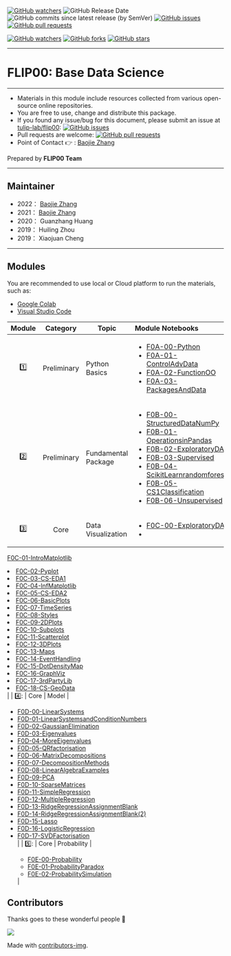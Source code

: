 [![GitHub watchers](https://img.shields.io/badge/tulip--lab-flip00-brightgreen?style=plastic)](https://github.com/tulip-lab/)
![GitHub Release Date](https://img.shields.io/github/release-date/tulip-lab/flip00)
![GitHub commits since latest release (by SemVer)](https://img.shields.io/github/commits-since/tulip-lab/flip00/latest)
[![GitHub issues](https://img.shields.io/github/issues/tulip-lab/sit742)](https://github.com/tulip-lab/flip00/issues)
[![GitHub pull requests](https://img.shields.io/github/issues-pr/tulip-lab/sit742)](https://github.com/tulip-lab/flip00/pulls) 


[![GitHub watchers](https://img.shields.io/github/watchers/tulip-lab/flip00.svg?style=social&label=Watch)](https://GitHub.com/tulip-lab/flip00/watchers/)
[![GitHub forks](https://img.shields.io/github/forks/tulip-lab/flip00.svg?style=social&label=Fork)](https://GitHub.com/tulip-lab/flip00/network/)
[![GitHub stars](https://img.shields.io/github/stars/tulip-lab/flip00.svg?style=social&label=Star)](https://GitHub.com/tulip-lab/flip00/stargazers/)


---

# FLIP00: Base Data Science

<!-- ![Cloud-First](Jupyter/image/CloudFirst.png)
 -->
---

- Materials in this module include resources collected from various open-source online repositories.
- You are free to use, change and distribute this package.
- If you found any issue/bug for this document, please submit an issue at [tulip-lab/flip00](https://github.com/tulip-lab/flip00/issues): [![GitHub issues](https://img.shields.io/github/issues/tulip-lab/flip00)](https://github.com/tulip-lab/flip00/issues)
- Pull requests are welcome: [![GitHub pull requests](https://img.shields.io/github/issues-pr/tulip-lab/flip00)](https://github.com/tulip-lab/flip00/pulls) 
- Point of Contact :point_right: : [Baojie Zhang](https://github.com/zhangdabao361)

Prepared by **FLIP00 Team** 


---

## Maintainer
* 2022： [Baojie Zhang](https://github.com/zhangdabao361)
* 2021： [Baojie Zhang](https://github.com/zhangdabao361)
* 2020： Guanzhang Huang
* 2019： Huiling Zhou
* 2019： Xiaojuan Cheng

---
## Modules

You are recommended to use local or Cloud platform to run the materials, such as:

- [Google Colab](http://colab.research.google.com)
- [Visual Studio Code](https://code.visualstudio.com/)


| Module  |  Category  | Topic |  Module Notebooks |
| :----: |  :---: | -------| :----- | 
| :one: | Preliminary | Python Basics |  <ul><li>[F0A-00-Python](F0A-00-Python.ipynb)</li><li>[F0A-01-ControlAdvData](F0A-01-ControlAdvData.ipynb)</li><li>[F0A-02-FunctionOO](F0A-02-FunctionOO.ipynb)</li><li>[F0A-03-PackagesAndData](F0A-03-PackagesAndData.ipynb)</li></ul>  |
| :two: | Preliminary | Fundamental Package |   <ul><li>[F0B-00-StructuredDataNumPy](F0B-00-StructuredDataNumPy.ipynb)</li><li>[F0B-01-OperationsinPandas](F0B-01-OperationsinPandas.ipynb)</li><li>[F0B-02-ExploratoryDA](F0B-02-ExploratoryDA.ipynb)</li><li>[F0B-03-Supervised](F0B-03-Supervised.ipynb)</li><li>[F0B-04-ScikitLearnrandomforest](F0B-04-ScikitLearnrandomforest.ipynb)</li><li>[F0B-05-CS1Classification](F0B-05-CS1Classification.ipynb)</li><li>[F0B-06-Unsupervised](F0B-06-Unsupervised.ipynb)</li> |
| :three: | Core | Data Visualization |  <ul><li>[F0C-00-ExploratoryDA](F0C-00-ExploratoryDA.ipynb)</li><li>
[F0C-01-IntroMatplotlib](F0C-01-IntroMatplotlib.ipynb)</li><li>[F0C-02-Pyplot](F0C-02-Pyplot.ipynb)</li><li>[F0C-03-CS-EDA1](F0C-03-CS-EDA1.ipynb)</li><li>[F0C-04-InfMatplotlib](F0C-04-InfMatplotlib.ipynb)</li><li>
[F0C-05-CS-EDA2](F0C-05-CS-EDA2.ipynb)</li><li>
[F0C-06-BasicPlots](F0C-06-BasicPlots.ipynb)</li><li>
[F0C-07-TimeSeries](F0C-07-TimeSeries.ipynb)</li><li>
[F0C-08-Styles](F0C-08-Styles.ipynb)</li><li>
[F0C-09-2DPlots](F0C-09-2DPlots.ipynb)</li><li>
[F0C-10-Subplots](F0C-10-Subplots.ipynb)</li><li>
[F0C-11-Scatterplot](F0C-11-Scatterplot.ipynb)</li><li>
[F0C-12-3DPlots](F0C-12-3DPlots.ipynb)</li><li>
[F0C-13-Maps](F0C-13-Maps.ipynb)</li><li>
[F0C-14-EventHandling](F0C-14-EventHandling.ipynb)</li><li>
[F0C-15-DotDensityMap](F0C-15-DotDensityMap.ipynb)</li><li>
[F0C-16-GraphViz](F0C-16-GraphViz.ipynb)</li><li>
[F0C-17-3rdPartyLib](F0C-17-3rdPartyLib.ipynb)</li><li>
[F0C-18-CS-GeoData](F0C-18-CS-GeoData.ipynb)</li></ul>  |
| 4️⃣: | Core | Model | <ul><li>[F0D-00-LinearSystems](F0D-00-LinearSystems.ipynb)</li><li>[F0D-01-LinearSystemsandConditionNumbers](F0D-01-LinearSystemsandConditionNumbers.ipynb)</li><li>[F0D-02-GaussianElimination](F0D-02-GaussianElimination.ipynb)</li><li>[F0D-03-Eigenvalues](F0D-03-Eigenvalues.ipynb)</li><li>[F0D-04-MoreEigenvalues](F0D-04-MoreEigenvalues.ipynb)</li><li>
[F0D-05-QRfactorisation](F0D-05-QRfactorisation.ipynb)</li><li>[F0D-06-MatrixDecompositions](F0D-06-MatrixDecompositions.ipynb)</li><li>[F0D-07-DecompositionMethods](F0D-07-DecompositionMethods.ipynb)</li><li>
[F0D-08-LinearAlgebraExamples](F0D-08-LinearAlgebraExamples.ipynb)</li><li>[F0D-09-PCA](F0D-09-PCA.ipynb)</li><li>[F0D-10-SparseMatrices](F0D-10-SparseMatrices.ipynb)</li><li>[F0D-11-SimpleRegression](F0D-11-SimpleRegression.ipynb)</li><li>[F0D-12-MultipleRegression](F0D-12-MultipleRegression.ipynb)</li><li>[F0D-13-RidgeRegressionAssignmentBlank ](F0D-13-RidgeRegressionAssignmentBlank.ipynb)</li><li>[F0D-14-RidgeRegressionAssignmentBlank(2)](F0D-14-RidgeRegressionAssignmentBlank(2).ipynb)</li><li>[F0D-15-Lasso](F0D-15-Lasso.ipynb)</li><li>
[F0D-16-LogisticRegression](F0D-16-LogisticRegression.ipynb)</li><li>
[F0D-17-SVDFactorisation](F0D-17-SVDFactorisation.ipynb)</li>   |
| 5️⃣: | Core | Probability |   <ul><li>[F0E-00-Probability](F0E-00-Probability.ipynb)</li><li>[F0E-01-ProbabilityParadox](F0E-01-ProbabilityParadox.ipynb)</li><li>[F0E-02-ProbabilitySimulation](F0E-02-ProbabilitySimulation.ipynb)</li></ul>   |</ul>


## Contributors 

Thanks goes to these wonderful people :tulip:  


<a href="https://github.com/tulip-lab/flip00/graphs/contributors">
  <img src="https://contrib.rocks/image?repo=tulip-lab/flip00" />
</a>


Made with [contributors-img](https://contrib.rocks).
